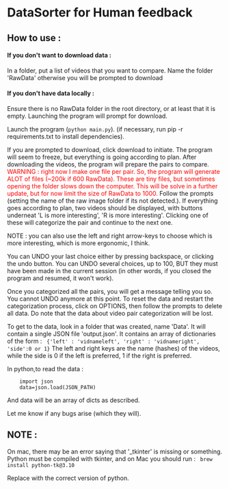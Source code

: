 # DataSorter for Human feedback

## How to use :
#### If you don't want to download data : 
In a folder, put a list of videos that you want to compare. Name the folder 'RawData' otherwise you will be prompted to download
#### If you don't have data locally :
Ensure there is no RawData folder in the root directory, or at least that it is empty. Launching the program will prompt for download.

Launch the program (`python main.py`). (if necessary, run pip -r requirements.txt to install dependencies).

If you are prompted to download, click download to initiate. The program will seem to freeze, but everything is going according to plan. After downloading the videos, the program will prepare the pairs to compare. <span style="color:red">WARNING : right now I make one file per pair. So, the program will generate ALOT of files (~200k if 600 RawData). These are tiny files, but sometimes opening the folder slows down the computer. This will be solve in a further update, but for now limit the size of RawData to 1000.</span>
Follow the prompts (setting the name of the raw image folder if its not detected.). If everything goes according to plan, two videos should be displayed, with buttons underneat 'L is more interesting', 'R is more interesting'. Clicking one of these will categorize the pair and continue to the next one. 

NOTE : you can also use the left and right arrow-keys to choose which is more interesting, which is more ergonomic, I think.

You can UNDO your last choice either by pressing backspace, or clicking the undo button. You can UNDO several choices, up to 100, BUT they must have been made in the current session (in other words, if you closed the program and resumed, it won't work).

Once you categorized all the pairs, you will get a message telling you so. You cannot UNDO anymore at this point. To reset the data and restart the categorization process, click on OPTIONS, then follow the prompts to delete all data. Do note that the data about video pair categorization will be lost.


To get to the data, look in a folder that was created, name 'Data'. It will contain a single JSON file 'output.json'. It contains an array of dictionaries of the form :
` {'left' : 'vidnameleft', 'right' : 'vidnameright', 'side':0 or 1}`
The left and right keys are the name (hashes) of the videos, while the side is 0 if the left is preferred, 1 if the right is preferred.

In python,to read the data :
``` 
    import json
    data=json.load(JSON_PATH)
```
And data will be an array of dicts as described.

Let me know if any bugs arise (which they will).

## NOTE :
On mac, there may be an error saying that '_tkinter' is missing or something. Python must be compiled with tkinter, and on Mac you should run :
` brew install python-tk@3.10`

Replace with the correct version of python.